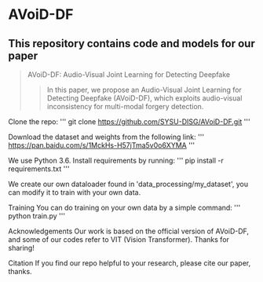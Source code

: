 # AVoiD-DF
## This repository contains code and models for our paper
> AVoiD-DF: Audio-Visual Joint Learning for Detecting Deepfake
> > In this paper, we propose an Audio-Visual Joint Learning for Detecting Deepfake (AVoiD-DF), which exploits audio-visual inconsistency for multi-modal forgery detection.

Clone the repo:
'''
git clone https://github.com/SYSU-DISG/AVoiD-DF.git
'''

Download the dataset and weights from the following link:
'''
https://pan.baidu.com/s/1MckHs-H57jTma5v0o6XYMA
'''

We use Python 3.6. Install requirements by running:
'''
pip install -r requirements.txt
'''

We create our own dataloader found in 'data_processing/my_dataset', you can modify it to train with your own data.

Training
You can do training on your own data by a simple command:
'''
python train.py
'''

Acknowledgements
Our work is based on the official version of AVoiD-DF, and some of our codes refer to VIT (Vision Transformer). Thanks for sharing!

Citation
If you find our repo helpful to your research, please cite our paper, thanks.
